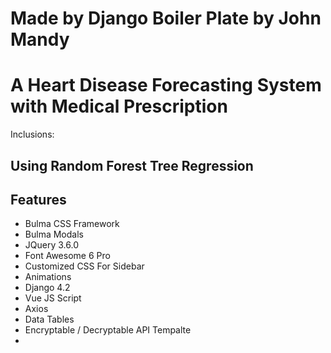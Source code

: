 
# Made by Django Boiler Plate by John Mandy
# A Heart Disease Forecasting System with Medical Prescription

Inclusions:

## Using Random Forest Tree Regression

## Features

- Bulma CSS Framework
- Bulma Modals
- JQuery 3.6.0
- Font Awesome 6 Pro
- Customized CSS For Sidebar
- Animations
- Django 4.2
- Vue JS Script
- Axios
- Data Tables
- Encryptable / Decryptable API Tempalte
-


